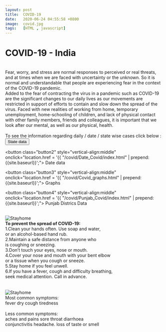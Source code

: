 ```yaml
---
layout: post
title:  COVID-19
date:   2020-06-24 04:55:58 +0800
image:  covid.jpg
tags:   [HTML , javascript]
---
```

#  COVID-19 - India 
<meta name="viewport" content="width=device-width, initial-scale=1">
<link rel="stylesheet" href="https://www.w3schools.com/w3css/4/w3.css">
<br>
Fear, worry, and stress are normal responses to perceived or real threats, and at times when we are faced with uncertainty or the unknown. So it is normal and understandable that people are experiencing fear in the context of the COVID-19 pandemic.
<br>
Added to the fear of contracting the virus in a pandemic such as COVID-19 are the significant changes to our daily lives as our movements are restricted in support of efforts to contain and slow down the spread of the virus. Faced with new realities of working from home, temporary unemployment, home-schooling of children, and lack of physical contact with other family members, friends and colleagues, it is important that we look after our mental, as well as our physical, health.
<br><br>
To see the information regarding daily / date / state wise cases click below : <br>
  <div class="w3-show-inline-block">
  <div class="w3-bar">
<button class="button1" style="vertical-align:middle" onclick="location.href = '{{ "/covid/State_Covid/index.html" | prepend: {{site.baseurl}}';"> <span>State data</span></button>

<button class="button2" style="vertical-align:middle" onclick="location.href = '{{ "/covid/Date_Covid/index.html" | prepend: {{site.baseurl}}';"> <span>Date data</span></button>

<button class="button3" style="vertical-align:middle" onclick="location.href = '{{ "/covid/Covid_graphs.html" | prepend: {{site.baseurl}}';"> <span>Graphs</span></button>

<button class="button4" style="vertical-align:middle" onclick="location.href = '{{ "/covid/Punjab_Covid/index.html" | prepend: {{site.baseurl}}';"> <span>Punjab Districs Data</span></button>

<br>
  </div>
  </div>
<div class="imagewithoverlay">
  <img src="https://github.com/sharma-anubhav/blog4/blob/master/_pics/Corona/stayhome.png?raw=true" alt="Stayhome" sizes = "100vw" >
  <div class="overlay">
    <div class="text">
    <div class="over">
    <b>To prevent the spread of COVID-19:</b><br>
    1.Clean your hands often. Use soap and water,<br>
         or an alcohol-based hand rub.<br>
    2.Maintain a safe distance from anyone who <br>
         is coughing or sneezing.<br>
    3.Don’t touch your eyes, nose or mouth.<br>
    4.Cover your nose and mouth with your bent elbow <br>
       or a tissue when you cough or sneeze.<br>
    5.Stay home if you feel unwell.<br>
    6.If you have a fever, cough and difficulty breathing,<br>
       seek medical attention. Call in advance.
    </div>
    </div>
  </div>
</div>
<br><br>
<div class="imagewithoverlay">
  <img src="https://github.com/sharma-anubhav/blog4/blob/master/_pics/Corona/symptoms.jpg?raw=true" alt="Stayhome" class= "image" >
  <div class="overlay">
    <div class="text">
    <div class="over">
Most common symptoms:<br>
fever               dry cough       tiredness <br><br>
Less common symptoms:<br>
aches and pains     sore throat     diarrhoea<br>
conjunctivitis     headache.        loss of taste or smell
    </div>
    </div>
  </div>
</div>




